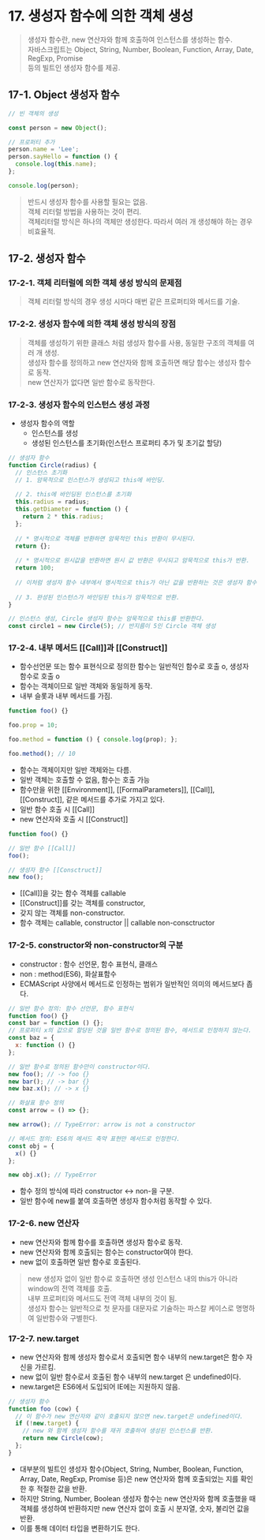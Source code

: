 # 17. 생성자 함수에 의한 객체 생성

> 생성자 함수란, new 연산자와 함께 호출하여 인스턴스를 생성하는 함수.  
> 자바스크립트는 Object, String, Number, Boolean, Function, Array, Date, RegExp, Promise  
> 등의 빌트인 생성자 함수를 제공.

## 17-1. Object 생성자 함수

```javascript
// 빈 객체의 생성

const person = new Object();

// 프로퍼티 추가
person.name = 'Lee';
person.sayHello = function () {
  console.log(this.name);
};

console.log(person);
```

> 반드시 생성자 함수를 사용할 필요는 없음.  
> 객체 리터럴 방법을 사용하는 것이 편리.  
> 객체리터럴 방식은 하나의 객체만 생성한다. 따라서 여러 개 생성해야 하는 경우 비효율적.

## 17-2. 생성자 함수

### 17-2-1. 객체 리터럴에 의한 객체 생성 방식의 문제점

> 객체 리터럴 방식의 경우 생성 시마다 매번 같은 프로퍼티와 메서드를 기술.

### 17-2-2. 생성자 함수에 의한 객체 생성 방식의 장점

> 객체를 생성하기 위한 클래스 처럼 생성자 함수를 사용, 동일한 구조의 객체를 여러 개 생성.  
> 생성자 함수를 정의하고 new 연산자와 함께 호출하면 해당 함수는 생성자 함수로 동작.  
> new 연산자가 없다면 일반 함수로 동작한다.

### 17-2-3. 생성자 함수의 인스턴스 생성 과정

- 생성자 함수의 역할
  - 인스턴스를 생성
  - 생성된 인스턴스를 초기화(인스턴스 프로퍼티 추가 및 초기값 할당)

```javascript
// 생성자 함수
function Circle(radius) {
  // 인스턴스 초기화
  // 1. 암묵적으로 인스턴스가 생성되고 this에 바인딩.
  
  // 2. this에 바인딩된 인스턴스를 초기화
  this.radius = radius;
  this.getDiameter = function () {
    return 2 * this.radius;
  };
  
  // * 명시적으로 객체를 반환하면 암묵적인 this 반환이 무시된다.
  return {};
  
  // * 명시적으로 원시값을 반환하면 원시 값 반환은 무시되고 암묵적으로 this가 반환.
  return 100;
  
  // 이처럼 생성자 함수 내부에서 명시적으로 this가 아닌 값을 반환하는 것은 생성자 함수의 기본 동작을 훼손.
  
  // 3. 완성된 인스턴스가 바인딩된 this가 암묵적으로 반환.
}

// 인스턴스 생성, Circle 생성자 함수는 암묵적으로 this를 반환한다.
const circle1 = new Circle(5); // 반지름이 5인 Circle 객체 생성
```

### 17-2-4. 내부 메서드 [[Call]]과 [[Construct]]

- 함수선언문 또는 함수 표현식으로 정의한 함수는 일반적인 함수로 호출 o, 생성자 함수로 호출 o
- 함수는 객체이므로 일반 객체와 동일하게 동작.
- 내부 슬롯과 내부 메서드를 가짐.

```javascript
function foo() {}

foo.prop = 10;

foo.method = function () { console.log(prop); };

foo.method(); // 10
```

- 함수는 객체이지만 일반 객체와는 다름.
- 일반 객체는 호출할 수 없음, 함수는 호출 가능
- 함수만을 위한 [[Environment]], [[FormalParameters]], [[Call]], [[Construct]], 같은 메서드를 추가로 가지고 있다.
- 일반 함수 호출 시 [[Call]]
- new 연산자와 호출 시 [[Construct]]

```javascript
function foo() {}

// 일반 함수 [[Call]]
foo();

// 생성자 함수 [[Consctruct]]
new foo();
```

- [[Call]]을 갖는 함수 객체를 callable
- [[Construct]]를 갖는 객체를 constructor, 
- 갖지 않는 객체를 non-constructor.
- 함수 객체는 callable, constructor || callable non-consctructor

### 17-2-5. constructor와 non-constructor의 구분

- constructor : 함수 선언문, 함수 표현식, 클래스
- non : method(ES6), 화살표함수
- ECMAScript 사양에서 메서드로 인정하는 범위가 일반적인 의미의 메서드보다 좁다.

```javascript
// 일반 함수 정의: 함수 선언문, 함수 표현식
function foo() {}
const bar = function () {};
// 프로퍼티 x의 값으로 할당된 것을 일반 함수로 정의된 함수, 메서드로 인정하지 않는다.
const baz = {
  x: function () {}
};

// 일반 함수로 정의된 함수만이 constructor이다.
new foo(); // -> foo {}
new bar(); // -> bar {}
new baz.x(); // -> x {}

// 화살표 함수 정의
const arrow = () => {};

new arrow(); // TypeError: arrow is not a constructor

// 메서드 정의: ES6의 메서드 축약 표현만 메서드로 인정한다.
const obj = {
  x() {}
};

new obj.x(); // TypeError
```

- 함수 정의 방식에 따라 constructor <-> non-을 구분.
- 일반 함수에 new를 붙여 호출하면 생성자 함수처럼 동작할 수 있다.

### 17-2-6. new 연산자

- new 연산자와 함께 함수를 호출하면 생성자 함수로 동작.
- new 연산자와 함께 호출되는 함수는 constructor여야 한다.
- new 없이 호출하면 일반 함수로 호출된다.

> new 생성자 없이 일반 함수로 호출하면 생성 인스턴스 내의 this가 아니라 window의 전역 객체를 호출.  
> 내부 프로퍼티와 메서드도 전역 객체 내부의 것이 됨.  
> 생성자 함수는 일반적으로 첫 문자를 대문자로 기술하는 파스칼 케이스로 명명하여 일반함수와 구별한다.

### 17-2-7. new.target

- new 연산자와 함께 생성자 함수로서 호출되면 함수 내부의 new.target은 함수 자신을 가르킴.
- new 없이 일반 함수로서 호출된 함수 내부의 new.target 은 undefined이다.
- new.target은 ES6에서 도입되어 IE에는 지원하지 않음.

```javascript
// 생성자 함수
function foo (cow) {
  // 이 함수가 new 연산자와 같이 호출되지 않으면 new.target은 undefined이다.
  if (!new.target) {
    // new 와 함께 생성자 함수를 재귀 호출하여 생성된 인스턴스를 반환.
    return new Circle(cow);
  };
}
```

- 대부분의 빌트인 생성자 함수(Object, String, Number, Boolean, Function, Array, Date, RegExp, Promise 등)은 new 연산자와 함께 호출되었는 지를 확인한 후 적절한 값을 반환.
- 하지만 String, Number, Boolean 생성자 함수는 new 연산자와 함께 호출했을 때 객체를 생성하여 반환하지만 new 연산자 없이 호출 시 분자열, 숫자, 불리언 값을 반환.
- 이를 통해 데이터 타입을 변환하기도 한다.

